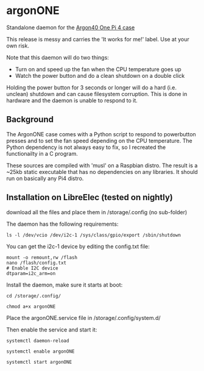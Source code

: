 # argonONE
Standalone daemon for the [Argon40 One Pi 4 case](https://www.argon40.com/argon-one-v-2-case-for-raspberry-pi-5.html)

This release is messy and carries the 'It works for me!' label. Use
at your own risk.

Note that this daemon will do two things:
* Turn on and speed up the fan when the CPU temperature goes up
* Watch the power button and do a clean shutdown on a double click

Holding the power button for 3 seconds or longer will do a hard (i.e. unclean) shutdown and can cause filesystem corruption. This is done in hardware and the daemon is unable to respond to it.

## Background 
The ArgonONE case comes with a Python script to respond to powerbutton presses
and to set the fan speed depending on the CPU temperature. The Python dependency
is not always easy to fix, so I recreated the functionailty in a C program.

These sources are compiled with 'musl' on a Raspbian distro. The result is
a ~25kb static executable that has no dependencies on any libraries. It should
run on basically any Pi4 distro.

## Installation on LibreElec (tested on nightly)
download all the files and place them in /storage/.config (no sub-folder)

The daemon has the following requirements:

`ls -l /dev/vcio /dev/i2c-1 /sys/class/gpio/export /sbin/shutdown`

You can get the i2c-1 device by editing the config.txt file:
```
mount -o remount,rw /flash
nano /flash/config.txt
# Enable I2C device
dtparam=i2c_arm=on
```

Install the daemon, make sure it starts at boot:
```
cd /storage/.config/

chmod a+x argonONE
```

Place the argonONE.service file in /storage/.config/system.d/

Then enable the service and start it:
```
systemctl daemon-reload

systemctl enable argonONE

systemctl start argonONE
```
